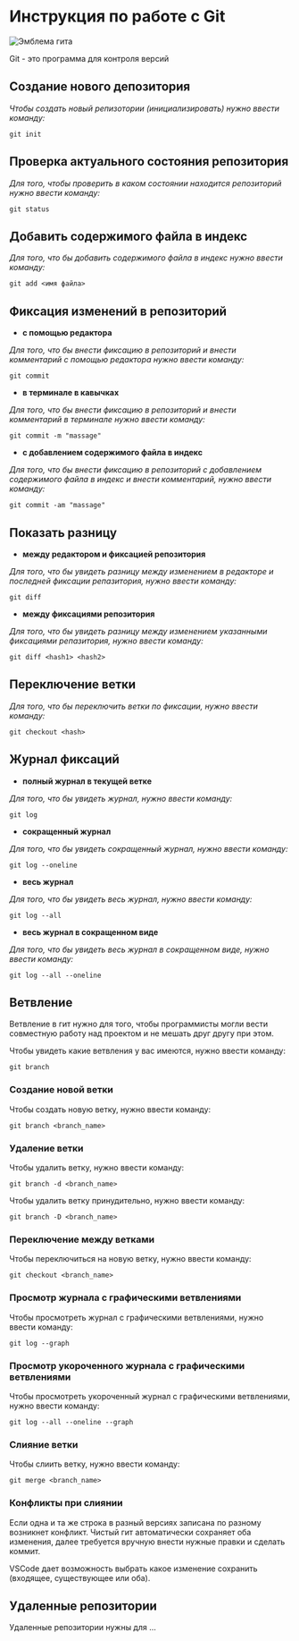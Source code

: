 # Инструкция по работе с Git

![Эмблема гита](image.png)

Git - это программа для контроля версий

## Создание нового депозитория

*Чтобы создать новый репизотории (инициализировать) нужно ввести команду:*

    git init

## Проверка актуального состояния репозитория

*Для того, чтобы проверить в каком состоянии находится репозиторий нужно ввести команду:*

    git status

## Добавить содержимого файла в индекс

*Для того, что бы добавить содержимого файла в индекс нужно ввести команду:*
    
    git add <имя файла>

## Фиксация изменений в репозиторий

* **с помощью редактора**

*Для того, что бы внести фиксацию в репозиторий и внести комментарий c помощью редактора нужно ввести команду:*

    git commit

* **в терминале в кавычках**

*Для того, что бы внести фиксацию в репозиторий и внести комментарий в терминале нужно ввести команду:*

    git commit -m "massage"

* **с добавлением содержимого файла в индекс**

*Для того, что бы внести фиксацию в репозиторий с добавлением содержимого файла в индекс и внести комментарий, нужно ввести команду:*

    git commit -am "massage"

## Показать разницу

* **между редактором и фиксацией репозитория**

*Для того, что бы увидеть разницу между изменением в редакторе и последней фиксации репазитория, нужно ввести команду:*

    git diff

* **между фиксациями репозитория**

*Для того, что бы увидеть разницу между изменением указанными фиксациями репазитория, нужно ввести команду:*

    git diff <hash1> <hash2>

## Переключение ветки

*Для того, что бы переключить ветки по фиксации, нужно ввести команду:*

    git checkout <hash>

## Журнал фиксаций

* **полный журнал в текущей ветке**

*Для того, что бы увидеть журнал, нужно ввести команду:*

    git log

* **сокращенный журнал**

*Для того, что бы увидеть сокращенный журнал, нужно ввести команду:*
 
    git log --oneline

  * **весь журнал**

*Для того, что бы увидеть весь журнал, нужно ввести команду:*

    git log --all

* **весь журнал в сокращенном виде**

*Для того, что бы увидеть весь журнал в сокращенном виде, нужно ввести команду:*

    git log --all --oneline

## Ветвление

Ветвление в гит нужно для того, чтобы программисты могли вести совместную работу над проектом и не мешать друг другу при этом. 

Чтобы увидеть какие ветвления у вас имеются, нужно ввести команду:

    git branch

### Создание новой ветки

Чтобы создать новую ветку, нужно ввести команду:

    git branch <branch_name>

### Удаление ветки

Чтобы удалить ветку, нужно ввести команду:

    git branch -d <branch_name>

Чтобы удалить ветку принудительно, нужно ввести команду:

    git branch -D <branch_name>


### Переключение между ветками

Чтобы переключиться на новую ветку, нужно ввести команду:

    git checkout <branch_name>
    
### Просмотр журнала с графическими ветвлениями

Чтобы просмотреть журнал с графическими ветвлениями, нужно ввести команду:

    git log --graph

### Просмотр укороченного журнала с графическими ветвлениями

Чтобы просмотреть укороченный журнал с графическими ветвлениями, нужно ввести команду:

    git log --all --oneline --graph


  ### Слияние ветки

Чтобы слиить ветку, нужно ввести команду:

    git merge <branch_name>

### Конфликты при слиянии

Если одна и та же строка в разный версиях записана по разному возникнет конфликт. Чистый гит автоматически сохраняет оба изменения, далее требуется вручную внести нужные правки и сделать коммит.

VSСode дает возможность выбрать какое изменение сохранить (входящее, существующее или оба).

## Удаленные репозитории

Удаленные репозитории нужны для ...
